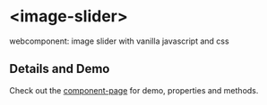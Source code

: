 # \<image-slider\>

webcomponent: image slider with vanilla javascript and css

## Details and Demo

Check out the [component-page](https://mgrprogramming.github.io/image-slider/components/image-slider/) for demo, properties and methods.
